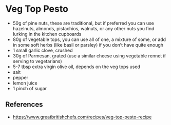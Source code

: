 # Veg Top Pesto

- 50g of pine nuts, these are traditional, but if preferred you can use hazelnuts, almonds, pistachios, walnuts, or any other nuts you find lurking in the kitchen cupboards
- 80g of vegetable tops, you can use all of one, a mixture of some, or add in some soft herbs (like basil or parsley) if you don’t have quite enough
- 1 small garlic clove, crushed
- 30g of Parmesan, grated (use a similar cheese using vegetable rennet if serving to vegetarians)
- 5-7 tbsp extra virgin olive oil, depends on the veg tops used
- salt
- pepper
- lemon juice
- 1 pinch of sugar

## References

- https://www.greatbritishchefs.com/recipes/veg-top-pesto-recipe
